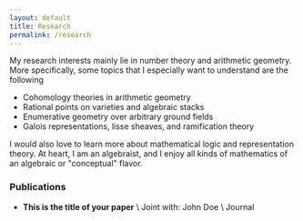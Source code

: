 ```yaml
---
layout: default
title: Research
permalink: /research
---
```

My research interests mainly lie in number theory and arithmetic geometry. More specifically, some topics that I especially want to understand are the following

- Cohomology theories in arithmetic geometry
- Rational points on varieties and algebraic stacks
- Enumerative geometry over arbitrary ground fields
- Galois representations, lisse sheaves, and ramification theory

I would also love to learn more about mathematical logic and representation theory. At heart, I am an algebraist, and I enjoy all kinds of mathematics of an algebraic or "conceptual" flavor. 

### Publications
- **This is the title of your paper** \\
Joint with: John Doe  \\
Journal